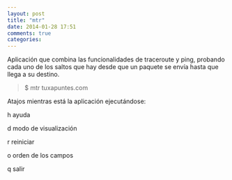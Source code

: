 ```yaml
---
layout: post
title: "mtr"
date: 2014-01-28 17:51
comments: true
categories: 
---
```

Aplicación que combina las funcionalidades de traceroute y ping, probando cada uno de los saltos que hay desde que un paquete se envía hasta que llega a su destino. 

>$ mtr tuxapuntes.com 

Atajos mientras está la aplicación ejecutándose: 

h ayuda 

d modo de visualización 

r reiniciar 

o orden de los campos 

q salir

